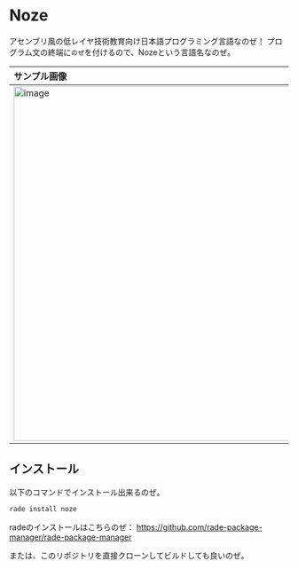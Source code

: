 # Noze

アセンブリ風の低レイヤ技術教育向け日本語プログラミング言語なのぜ！
プログラム文の終端に`のぜ`を付けるので、Nozeという言語名なのぜ。


|サンプル画像|
|:-|
|<img width="639" alt="image" src="https://github.com/user-attachments/assets/a1c205ce-c1b0-4951-a106-e44ba3f21c75">|

## インストール
以下のコマンドでインストール出来るのぜ。
```sh
rade install noze
```
radeのインストールはこちらのぜ：
https://github.com/rade-package-manager/rade-package-manager

または、このリポジトリを直接クローンしてビルドしても良いのぜ。
